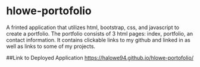 # hlowe-portofolio

A frinted application that utilizes html, bootstrap, css, and javascript to create a portfolio.
The portfolio consists of 3 html pages: index, portfolio, an contact information. It contains clickable links to my github and linked in as well as links to some of my projects.

##Link to Deployed Application
https://halowe94.github.io/hlowe-portofolio/
